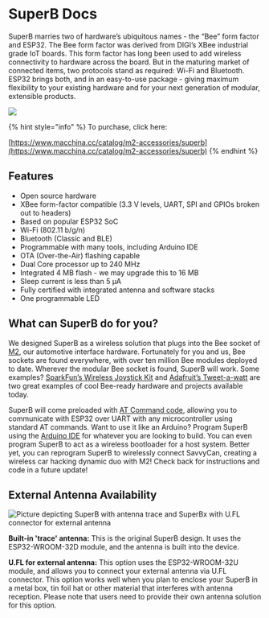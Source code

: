 # SuperB Docs

SuperB marries two of hardware’s ubiquitous names - the “Bee” form factor and ESP32. The Bee form factor was derived from DIGI’s XBee industrial grade IoT boards. This form factor has long been used to add wireless connectivity to hardware across the board. But in the maturing market of connected items, two protocols stand as required: Wi-Fi and Bluetooth. ESP32 brings both, and in an easy-to-use package - giving maximum flexibility to your existing hardware and for your next generation of modular, extensible products.

![](../../.gitbook/assets/IMG\_6709.JPG)

{% hint style="info" %}
To purchase, click here: &#x20;

&#x20;[https://www.macchina.cc/catalog/m2-accessories/superb](https://www.macchina.cc/catalog/m2-accessories/superb)
{% endhint %}

## Features

* Open source hardware
* XBee form-factor compatible (3.3 V levels, UART, SPI and GPIOs broken out to headers)
* Based on popular ESP32 SoC
* Wi-Fi (802.11 b/g/n)
* Bluetooth (Classic and BLE)
* Programmable with many tools, including Arduino IDE
* OTA (Over-the-Air) flashing capable
* Dual Core processor up to 240 MHz
* Integrated 4 MB flash - we may upgrade this to 16 MB
* Sleep current is less than 5 μA
* Fully certified with integrated antenna and software stacks
* One programmable LED

## What can SuperB do for you?

We designed SuperB as a wireless solution that plugs into the Bee socket of [M2](https://www.macchina.cc/m2-introduction), our automotive interface hardware. Fortunately for you and us, Bee sockets are found everywhere, with over ten million Bee modules deployed to date. Wherever the modular Bee socket is found, SuperB will work. Some examples? [SparkFun’s Wireless Joystick Kit](https://www.sparkfun.com/products/14051) and [Adafruit’s Tweet-a-watt](https://learn.adafruit.com/tweet-a-watt) are two great examples of cool Bee-ready hardware and projects available today.

SuperB will come preloaded with [AT Command code](https://github.com/espressif/esp32-at), allowing you to communicate with ESP32 over UART with any microcontroller using standard AT commands. Want to use it like an Arduino? Program SuperB using the [Arduino IDE](https://github.com/espressif/arduino-esp32) for whatever you are looking to build. You can even program SuperB to act as a wireless bootloader for a host system. Better yet, you can reprogram SuperB to wirelessly connect SavvyCan, creating a wireless car hacking dynamic duo with M2! Check back for instructions and code in a future update!

## External Antenna Availability

![Picture depicting SuperB with antenna trace and SuperBx with U.FL connector for external antenna](../../.gitbook/assets/render8-labels3\_png\_project-body.jpg)

**Built-in 'trace' antenna:** This is the original SuperB design. It uses the ESP32-WROOM-32D module, and the antenna is built into the device.

**U.FL for external antenna:** This option uses the ESP32-WROOM-32U module, and allows you to connect your external antenna via U.FL connector. This option works well when you plan to enclose your SuperB in a metal box, tin foil hat or other material that interferes with antenna reception. Please note that users need to provide their own antenna solution for this option.

